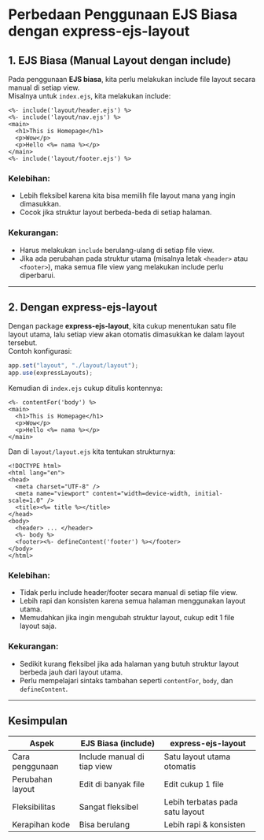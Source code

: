 # Perbedaan Penggunaan EJS Biasa dengan express-ejs-layout

## 1. EJS Biasa (Manual Layout dengan include)

Pada penggunaan **EJS biasa**, kita perlu melakukan include file layout secara manual di setiap view.  
Misalnya untuk `index.ejs`, kita melakukan include:

```ejs
<%- include('layout/header.ejs') %>
<%- include('layout/nav.ejs') %>
<main>
  <h1>This is Homepage</h1>
  <p>Wow</p>
  <p>Hello <%= nama %></p>
</main>
<%- include('layout/footer.ejs') %>
```

### Kelebihan:

- Lebih fleksibel karena kita bisa memilih file layout mana yang ingin dimasukkan.
- Cocok jika struktur layout berbeda-beda di setiap halaman.

### Kekurangan:

- Harus melakukan `include` berulang-ulang di setiap file view.
- Jika ada perubahan pada struktur utama (misalnya letak `<header>` atau `<footer>`), maka semua file view yang melakukan include perlu diperbarui.

---

## 2. Dengan express-ejs-layout

Dengan package **express-ejs-layout**, kita cukup menentukan satu file layout utama, lalu setiap view akan otomatis dimasukkan ke dalam layout tersebut.  
Contoh konfigurasi:

```js
app.set("layout", "./layout/layout");
app.use(expressLayouts);
```

Kemudian di `index.ejs` cukup ditulis kontennya:

```ejs
<%- contentFor('body') %>
<main>
  <h1>This is Homepage</h1>
  <p>Wow</p>
  <p>Hello <%= nama %></p>
</main>
```

Dan di `layout/layout.ejs` kita tentukan strukturnya:

```ejs
<!DOCTYPE html>
<html lang="en">
<head>
  <meta charset="UTF-8" />
  <meta name="viewport" content="width=device-width, initial-scale=1.0" />
  <title><%= title %></title>
</head>
<body>
  <header> ... </header>
  <%- body %>
  <footer><%- defineContent('footer') %></footer>
</body>
</html>
```

### Kelebihan:

- Tidak perlu include header/footer secara manual di setiap file view.
- Lebih rapi dan konsisten karena semua halaman menggunakan layout utama.
- Memudahkan jika ingin mengubah struktur layout, cukup edit 1 file layout saja.

### Kekurangan:

- Sedikit kurang fleksibel jika ada halaman yang butuh struktur layout berbeda jauh dari layout utama.
- Perlu mempelajari sintaks tambahan seperti `contentFor`, `body`, dan `defineContent`.

---

## Kesimpulan

| Aspek            | EJS Biasa (include)         | express-ejs-layout              |
| ---------------- | --------------------------- | ------------------------------- |
| Cara penggunaan  | Include manual di tiap view | Satu layout utama otomatis      |
| Perubahan layout | Edit di banyak file         | Edit cukup 1 file               |
| Fleksibilitas    | Sangat fleksibel            | Lebih terbatas pada satu layout |
| Kerapihan kode   | Bisa berulang               | Lebih rapi & konsisten          |
